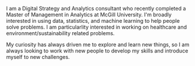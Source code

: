 I am a Digital Strategy and Analytics consultant who recently completed a Master of Management in Analytics at McGill University. I'm broadly interested in using data, statistics, and machine learning to help people solve problems. I am particularlity interested in working on healthcare and environment/sustainability related problems.

My curiosity has always driven me to explore and learn new things, so I am always looking to work with new people to develop my skills and introduce myself to
new challenges.


